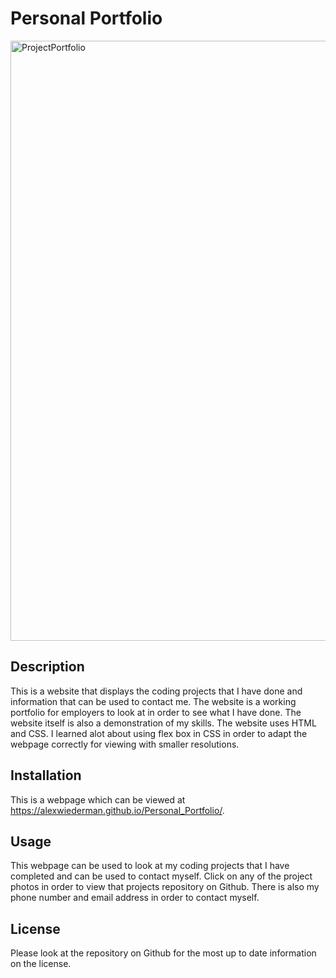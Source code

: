 # Personal Portfolio

<img width="960" alt="ProjectPortfolio" src="https://user-images.githubusercontent.com/115883489/202307262-d64df5b9-6058-44d7-b490-85878bcd37fb.PNG">

## Description

This is a website that displays the coding projects that I have done and information that can be used to contact me. The website is a working portfolio for employers to look at in order to see what I have done. The website itself is also a demonstration of my skills. The website uses HTML and CSS. I learned alot about using flex box in CSS in order to adapt the webpage correctly for viewing with smaller resolutions. 

## Installation
This is a webpage which can be viewed at https://alexwiederman.github.io/Personal_Portfolio/.

## Usage
This webpage can be used to look at my coding projects that I have completed and can be used to contact myself. Click on any of the project photos in order to view that projects repository on Github. There is also my phone number and email address in order to contact myself. 

## License
Please look at the repository on Github for the most up to date information on the license.
